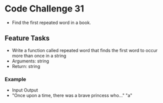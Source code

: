 # Code Challenge 31

- Find the first repeated word in a book.

## Feature Tasks

- Write a function called repeated word that finds the first word to occur more than once in a string
- Arguments: string
- Return: string

### Example

- Input	                                                               Output
- "Once upon a time, there was a brave princess who..."	                "a"
